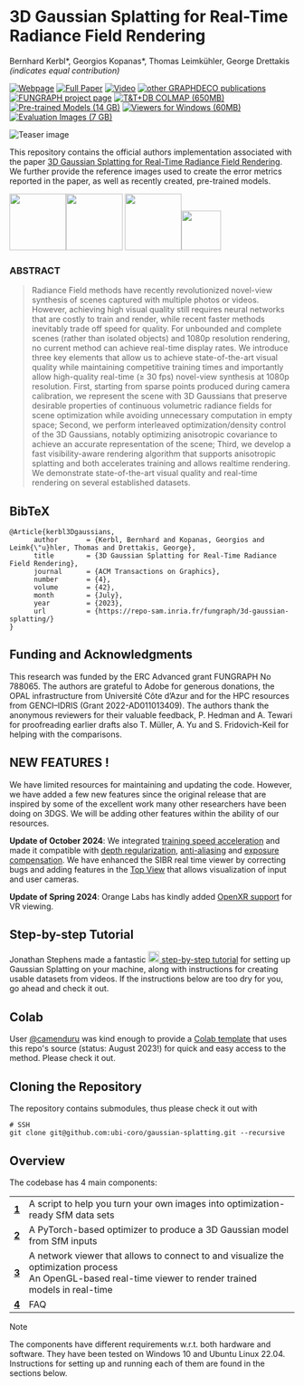 # 3D Gaussian Splatting for Real-Time Radiance Field Rendering

Bernhard Kerbl*, Georgios Kopanas*, Thomas Leimkühler, George Drettakis 
*(indicates equal contribution)*

[![Webpage](https://img.shields.io/badge/webpage-0180A3)](https://repo-sam.inria.fr/fungraph/3d-gaussian-splatting/) [![Full Paper](https://img.shields.io/badge/full_paper-0180A3)](https://repo-sam.inria.fr/fungraph/3d-gaussian-splatting/3d_gaussian_splatting_high.pdf) [![Video](https://img.shields.io/badge/video-0180A3)](https://youtu.be/T_kXY43VZnk) [![other GRAPHDECO publications](https://img.shields.io/badge/other_GRAPHDECO_publications-0180A3)](http://www-sop.inria.fr/reves/publis/gdindex.php) [![FUNGRAPH project page](https://img.shields.io/badge/FUNGRAPH_project_page-0180A3)](https://fungraph.inria.fr)
[![T&T+DB COLMAP (650MB)](https://img.shields.io/badge/T&T+DB_COLMAP_(650MB)-0180A3)](https://repo-sam.inria.fr/fungraph/3d-gaussian-splatting/datasets/input/tandt_db.zip) [![Pre-trained Models (14 GB)](https://img.shields.io/badge/pre--trained_models_(14GB)-0180A3)](https://repo-sam.inria.fr/fungraph/3d-gaussian-splatting/datasets/pretrained/models.zip) [![Viewers for Windows (60MB)](https://img.shields.io/badge/viewers_for_Windows_(60MB)-0180A3)](https://repo-sam.inria.fr/fungraph/3d-gaussian-splatting/binaries/viewers.zip) [![Evaluation Images (7 GB)](https://img.shields.io/badge/evaluation_images_(7GB)-0180A3)](https://repo-sam.inria.fr/fungraph/3d-gaussian-splatting/evaluation/images.zip)

![Teaser image](assets/teaser.png)

This repository contains the official authors implementation associated with the paper [3D Gaussian Splatting for Real-Time Radiance Field Rendering](https://repo-sam.inria.fr/fungraph/3d-gaussian-splatting/). We further provide the reference images used to create the error metrics reported in the paper, as well as recently created, pre-trained models. 

<a href="https://www.inria.fr/"><img height="100" src="assets/logo_inria.png"></a><a href="https://univ-cotedazur.eu/"><img height="100" src="assets/logo_uca.png"></a>
<a href="https://www.mpi-inf.mpg.de"><img height="100" src="assets/logo_mpi.png"></a><a href="https://team.inria.fr/graphdeco/"><img height="70" src="assets/logo_graphdeco.png"></a>

### ABSTRACT
> Radiance Field methods have recently revolutionized novel-view synthesis of scenes captured with multiple photos or videos. However, achieving high visual quality still requires neural networks that are costly to train and render, while recent faster methods inevitably trade off speed for quality. For unbounded and complete scenes (rather than isolated objects) and 1080p resolution rendering, no current method can achieve real-time display rates. We introduce three key elements that allow us to achieve state-of-the-art visual quality while maintaining competitive training times and importantly allow high-quality real-time (≥ 30 fps) novel-view synthesis at 1080p resolution. First, starting from sparse points produced during camera calibration, we represent the scene with 3D Gaussians that preserve desirable properties of continuous volumetric radiance fields for scene optimization while avoiding unnecessary computation in empty space; Second, we perform interleaved optimization/density control of the 3D Gaussians, notably optimizing anisotropic covariance to achieve an accurate representation of the scene; Third, we develop a fast visibility-aware rendering algorithm that supports anisotropic splatting and both accelerates training and allows realtime rendering. We demonstrate state-of-the-art visual quality and real-time rendering on several established datasets.

<section class="section" id="BibTeX">
  <div class="container is-max-desktop content">
    <h2 class="title">BibTeX</h2>
    <pre><code>@Article{kerbl3Dgaussians,
      author       = {Kerbl, Bernhard and Kopanas, Georgios and Leimk{\"u}hler, Thomas and Drettakis, George},
      title        = {3D Gaussian Splatting for Real-Time Radiance Field Rendering},
      journal      = {ACM Transactions on Graphics},
      number       = {4},
      volume       = {42},
      month        = {July},
      year         = {2023},
      url          = {https://repo-sam.inria.fr/fungraph/3d-gaussian-splatting/}
}</code></pre>
  </div>
</section>


## Funding and Acknowledgments

This research was funded by the ERC Advanced grant FUNGRAPH No 788065. The authors are grateful to Adobe for generous donations, the OPAL infrastructure from Université Côte d’Azur and for the HPC resources from GENCI–IDRIS (Grant 2022-AD011013409). The authors thank the anonymous reviewers for their valuable feedback, P. Hedman and A. Tewari for proofreading earlier drafts also T. Müller, A. Yu and S. Fridovich-Keil for helping with the comparisons.

## NEW FEATURES !

We have limited resources for maintaining and updating the code. However, we have added a few new features since the original release that are inspired by some of the excellent work many other researchers have been doing on 3DGS. We will be adding other features within the ability of our resources.

**Update of October 2024**: We integrated [training speed acceleration](process-scenes.md#training-speed-acceleration) and made it compatible with [depth regularization](process-scenes.md#depth-regularization), [anti-aliasing](process-scenes.md#anti-aliasing) and [exposure compensation](process-scenes.md#exposure-compensation). We have enhanced the SIBR real time viewer by correcting bugs and adding features in the [Top View](process-scenes.md#sibr-top-view) that allows visualization of input and user cameras.

**Update of Spring 2024**:
Orange Labs has kindly added [OpenXR support](process-scenes.md#openxr-support) for VR viewing. 

## Step-by-step Tutorial

Jonathan Stephens made a fantastic [<img src="https://upload.wikimedia.org/wikipedia/commons/0/09/YouTube_full-color_icon_%282017%29.svg" width="20" /> step-by-step tutorial](https://www.youtube.com/watch?v=UXtuigy_wYc) for setting up Gaussian Splatting on your machine, along with instructions for creating usable datasets from videos. If the instructions below are too dry for you, go ahead and check it out.

## Colab

User [@camenduru](https://github.com/camenduru) was kind enough to provide a [Colab template](https://github.com/camenduru/gaussian-splatting-colab) that uses this repo's source (status: August 2023!) for quick and easy access to the method. Please check it out.

## Cloning the Repository

The repository contains submodules, thus please check it out with 
```shell
# SSH
git clone git@github.com:ubi-coro/gaussian-splatting.git --recursive
```

## Overview

The codebase has 4 main components:

|  |  |
| :-- | :-- |
| [**1**](docs/process-scenes.md) | A script to help you turn your own images into optimization-ready SfM data sets |
| [**2**](docs/optimizer.md) | A PyTorch-based optimizer to produce a 3D Gaussian model from SfM inputs |
| [**3**](docs/viewers.md) | A network viewer that allows to connect to and visualize the optimization process<br>An OpenGL-based real-time viewer to render trained models in real-time |
| [**4**](docs/faq.md) | FAQ |

> [!NOTE]
> The components have different requirements w.r.t. both hardware and software. They have been tested on Windows 10 and Ubuntu Linux 22.04. Instructions for setting up and running each of them are found in the sections below.

